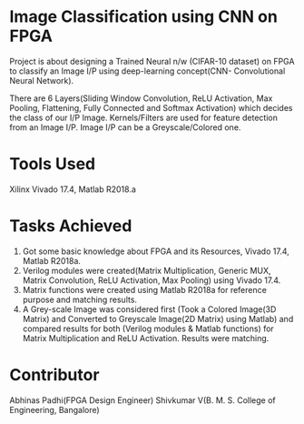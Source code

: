 # Image Classification using CNN on FPGA
Project is about designing a Trained Neural n/w (CIFAR-10 dataset) on FPGA to classify an Image I/P using deep-learning concept(CNN- Convolutional Neural Network).

There are 6 Layers(Sliding Window Convolution, ReLU Activation, Max Pooling, Flattening, Fully Connected and Softmax Activation) which decides the class of our I/P Image. Kernels/Filters are used for feature detection from an Image I/P. Image I/P can be a Greyscale/Colored one.

# Tools Used
Xilinx Vivado 17.4, Matlab R2018.a

# Tasks Achieved
1. Got some basic knowledge about FPGA and its Resources, Vivado 17.4, Matlab R2018a.
2. Verilog modules were created(Matrix Multiplication, Generic MUX, Matrix Convolution, ReLU Activation, Max Pooling) using Vivado 17.4.
3. Matrix functions were created using Matlab R2018a for reference purpose and matching results.
4. A Grey-scale Image was considered first (Took a Colored Image(3D Matrix) and Converted to Greyscale Image(2D Matrix) using Matlab) and compared results for both (Verilog modules & Matlab functions) for Matrix Multiplication and ReLU Activation. Results were matching. 

# Contributor
Abhinas Padhi(FPGA Design Engineer)
Shivkumar V(B. M. S. College of Engineering, Bangalore)
